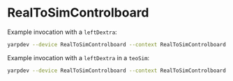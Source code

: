 # RealToSimControlboard

Example invocation with a `leftDextra`:
```bash
yarpdev --device RealToSimControlboard --context RealToSimControlboard --from leftDextra.ini
```

Example invocation with a `leftDextra` in a `teoSim`:
```bash
yarpdev --device RealToSimControlboard --context RealToSimControlboard --from leftDextra.ini --prefix teoSim
```
